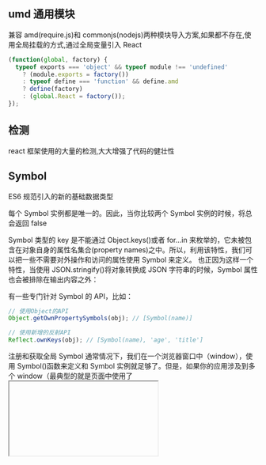 ## umd 通用模块

兼容 amd(require.js)和 commonjs(nodejs)两种模块导入方案,如果都不存在,使用全局挂载的方式,通过全局变量引入 React

```js
(function(global, factory) {
  typeof exports === 'object' && typeof module !== 'undefined'
    ? (module.exports = factory())
    : typeof define === 'function' && define.amd
    ? define(factory)
    : (global.React = factory());
});
```

## 检测

react 框架使用的大量的检测,大大增强了代码的健壮性

## Symbol

ES6 规范引入的新的基础数据类型

每个 Symbol 实例都是唯一的。因此，当你比较两个 Symbol 实例的时候，将总会返回 false

Symbol 类型的 key 是不能通过 Object.keys()或者 for...in 来枚举的，它未被包含在对象自身的属性名集合(property names)之中。所以，利用该特性，我们可以把一些不需要对外操作和访问的属性使用 Symbol 来定义。
也正因为这样一个特性，当使用 JSON.stringify()将对象转换成 JSON 字符串的时候，Symbol 属性也会被排除在输出内容之外：

有一些专门针对 Symbol 的 API，比如：

```js
// 使用Object的API
Object.getOwnPropertySymbols(obj); // [Symbol(name)]

// 使用新增的反射API
Reflect.ownKeys(obj); // [Symbol(name), 'age', 'title']
```

注册和获取全局 Symbol
通常情况下，我们在一个浏览器窗口中（window），使用 Symbol()函数来定义和 Symbol 实例就足够了。但是，如果你的应用涉及到多个 window（最典型的就是页面中使用了<iframe>），并需要这些 window 中使用的某些 Symbol 是同一个，那就不能使用 Symbol()函数了，因为用它在不同 window 中创建的 Symbol 实例总是唯一的，而我们需要的是在所有这些 window 环境下保持一个共享的 Symbol。这种情况下，我们就需要使用另一个 API 来创建或获取 Symbol，那就是 Symbol.for()，它可以注册或获取一个 window 间全局的 Symbol 实例：

```js
let gs1 = Symbol.for('global_symbol_1'); //注册一个全局Symbol
let gs2 = Symbol.for('global_symbol_1'); //获取全局Symbol

gs1 === gs2; // true
```

## Object.prototype.propertyIsEnumerable

判断对象是否可以枚举,使用 for in 或者 使用 Object.keys 遍历

## Object.getOwnPropertyNames

返回对象的所有 key

```js
var test1 = new String('abc');
test1[5] = 'de';
Object.getOwnPropertyNames(test1); // ["0", "1", "2", "5", "length"]
```

在老版本的 v8 引擎有几个 bug

```js
// https://bugs.chromium.org/p/v8/issues/detail?id=4118

var str = new String('abc');
str[5] = 'de';

var expected = ['0', '1', '2', '5', 'length']; // 期望返回
var actual = Object.getOwnPropertyNames(str);

// our actual is 实际返回
['5', '0', '1', '2', 'length'];
```

```js
// https://bugs.chromium.org/p/v8/issues/detail?id=3056

var o = {};
for (var i = 0; i < 10; i++) {
  o['_' + String.fromCharCode(i)] = i;
}
Object.getOwnPropertyNames(o).map(function(n) { return o[n]; })

Returns

[4, 1, 2, 3, 9, 6, 7, 0, 8, 5]

but the expected result is

[0, 1, 2, 3, 4, 5, 6, 7, 8, 9]
```

这两个 bug 都是因为 getOwnPropertyNames,返回的列表乱序导致的 bug

## void 0

void 0 // 表示 undefined

1. 使用 void 的目的就是为了返回 undefined,比直接使用 undefined 少了 3 个字符
2. 直接使用 undefined 可能会被重写,而使用 void 0 不会被重写

## ES6 模板字符串

模板字符串可以添加变量

```js
var str = 111;
console.log(`${str}`);
```

## React.PureComponent

> React.PureComponent 与 React.Component 很相似。两者的区别在于 React.Component 并未实现 shouldComponentUpdate()，而 React.PureComponent 中以浅层对比 prop 和 state 的方式来实现了该函数。
> 如果赋予 React 组件相同的 props 和 state，render() 函数会渲染相同的内容，那么在某些情况下使用 React.PureComponent 可提高性能。
> 此外，React.PureComponent 中的 shouldComponentUpdate() 将跳过所有子组件树的 prop 更新。因此，请确保所有子组件也都是“纯”的组件。

## Object.seal

Object.seal()方法封闭一个对象，阻止添加新属性并将所有现有属性标记为不可配置(不能删除)。当前属性的值只要可写就可以改变

```js
const object1 = {
  property1: 42
};

Object.seal(object1);
object1.property1 = 33;
console.log(object1.property1);
// expected output: 33

delete object1.property1; // cannot delete when sealed
console.log(object1.property1);
// expected output: 33
```

对比 Object.freeze()
该方法不能新增删除对象的属性,也不能修改,相当于一个常量

兼容性:

兼容 ie9

## performance

Performance 是一个做前端性能监控离不开的 API，最好在页面完全加载完成之后再使用，因为很多值必须在页面完全加载之后才能得到。最简单的办法是在 window.onload 事件中读取各种数据。
参考来源: https://www.cnblogs.com/bldxh/p/6857324.html

## MessageChannel

MessageChannel 创建了一个通信的管道，这个管道有两个端口，每个端口都可以通过 postMessage 发送数据，而一个端口只要绑定了 onmessage 回调方法，就可以接收从另一个端口传过来的数据。

和 go 里面的 channel 有点类似

```js
var port1 = channel.port1;
var port2 = channel.port2;
port1.onmessage = function(event) {
  console.log('port1收到来自port2的数据：' + event.data);
};
port2.onmessage = function(event) {
  console.log('port2收到来自port1的数据：' + event.data);
};

port1.postMessage('发送给port2');
port2.postMessage('发送给port1');
```

## Object.defineProperty

用来定义对象的属性,

```js
Object.defineProperty(element, '_source', {
  configurable: false, // 描述属性是否可以被删除
  enumerable: false, // 可枚举for...in
  writable: false, // 是否可写(修改)
  value: source // 值
});
```

## Object.freeze

可以冻结一个对象，防止对象被修改。被冻结的对象不能修改、添加、删除其属性或者属性值

```js
Object.freeze(element.props);
Object.freeze(element);
```

